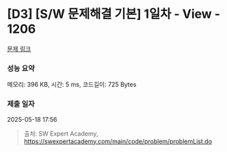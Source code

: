 # [D3] [S/W 문제해결 기본] 1일차 - View - 1206 

[문제 링크](https://swexpertacademy.com/main/code/problem/problemDetail.do?contestProbId=AV134DPqAA8CFAYh) 

### 성능 요약

메모리: 396 KB, 시간: 5 ms, 코드길이: 725 Bytes

### 제출 일자

2025-05-18 17:56



> 출처: SW Expert Academy, https://swexpertacademy.com/main/code/problem/problemList.do